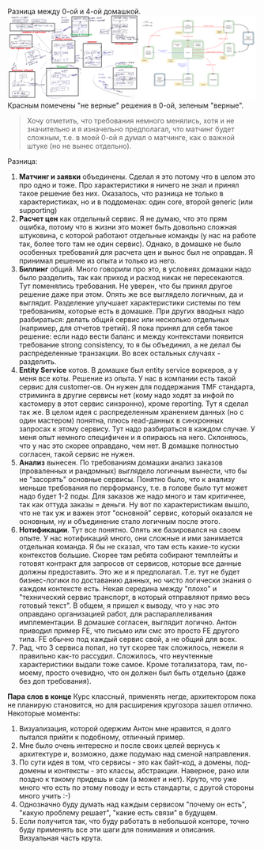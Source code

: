 Разница между 0-ой и 4-ой домашкой.
![](assets/HW5_diff_0_to_4.png)
Красным помечены "не верные" решения в 0-ой, зеленым "верные".

> Хочу отметить, что требования немного менялись, хотя и не значительно и я изначельно предполагал, что матчинг будет сложным, т.е. в моей 0-ой я думал о матчинге, как о важной штуке (но не вынес отдельно).

Разница:
1. **Матчинг и заявки** объединены. Сделал я это потому что в целом это про одно и тоже. Про характеристики я ничего не знал и принял такое решение без них. Оказалось, что разница не только в характеристиках, но и в поддоменах: один core, второй generic (или supporting)
2. **Расчет цен** как отдельный сервис. Я не думаю, что это прям ошибка, потому что в жизни это может быть довольно сложная штуковина, с которой работают отдельные команды (у нас на работе так, более того там не один сервис). Однако, в домашке не было особенных требований для расчета цен и вынос был не оправдан. Я принимал решение из опыта и только из него. 
3. **Биллинг** общий. Много говорили про это, в условиях домашки надо было разделить, так как приход и расход никак не пересекаются. Тут поменялись требования. Не уверен, что бы принял другое решение даже при этом. Опять же все выглядело логичным, да и выглядит. Разделение улучшает характеристики системы по тем требованиям, которые есть в домашке. При других вводных надо разбираться: делать общий сервис или несколько отдельных (например, для отчетов третий). Я пока принял для себя такое решение: если надо вести баланс и между контекстами появится требование strong consistency, то я бы объединил, а не делал бы распределенные транзакции. Во всех остальных случаях - разделить.
4. **Entity Service** котов. В домашке был entity service воркеров, а у меня все коты. Решение из опыта. У нас в компании есть такой сервис для customer-ов. Он нужен для поддержания TMF стандарта, стриминга в другие сервисы нет (кому надо ходят за инфой по кастомеру в этот сервис синзронно), кроме reporting. Тут я сделал так же. В целом идея с распределенным хранением данных (но с один мастером) понятна, плюсь read-данных в синхронных запросах к этому сервису. Тут надо разбираться в каждом случае. У меня опыт немного специфичен и я опираюсь на него. Склоняюсь, что у нас это скорее оправдано, чем нет. В домашке полностью согласен, такой сервис не нужен.
5. **Анализ** вынесен. По требованиям домашки анализ заказов (проваленных и рандомных) выглядело логичным вынести, что бы не "засорять" основные сервисы. Понятно было, что к анализу меньше требования по перформансу, т.е. в голове было тут может надо будет 1-2 поды. Для заказов же надо много и там критичнее, так как оттуда заказы = деньги. Ну вот по характеристикам вышло, что не так уж и важен этот "основной" сервис, который оказался не основным, ну и объединение стало логичным после этого.
6. **Нотификации**. Тут все понятно. Опять же базировался на своем опыте. У нас нотификаций много, они сложные и ими занимается отдельная команда. Я бы не сказал, что там есть какие-то куски контекстов большие. Скорее там ребята собирают темплейты и готовят контракт для запросов от сервисов, которые все данные должны предоставить. Это же и я предполагал. Т.е. тут не будет бизнес-логики по доставанию данных, но чисто логически знания о каждом контексте есть. Некая середина между "плохо" и "технический сервис транспорт, в который отправляют прямо весь готовый текст". В общем, я пришел к выводу, что у нас это оправдано организацией работ, для распараллеливания имплементации. В домашке согласен, выглядит логично. Антон приводил пример FE, что письмо или смс это просто FE другого типа. FE обычно под каждый сервис свой, а не общий для всех.
7. Рад, что 3 сервиса попал, но тут скорее так сложилось, нежели я правильно как-то рассудил. Сложилось, что неучтенные характеристики выдали тоже самое. Кроме тотализатора, там, по-моему, просто очевидно, что он должен был быть отдельно (даже без доп требования).

**Пара слов в конце**
Курс классный, применять негде, архитектором пока не планирую становится, но для расширения кругозора зашел отлично. Некоторые моменты:
1. Визуализация, которой одержим Антон мне нравится, я долго пытался прийти к подобному, отличный пример.
2. Мне было очень интересно и после своих целей вернусь к архитектуре и, возможно, даже подумаю над сменой направления.
3. По сути идея в том, что сервисы - это как байт-код, а домены, под-домены и контексты - это классы, абстракции. Наверное, рано или поздно к такому придешь и сам (а может и нет). Круто, что уже много что есть по этому поводу и есть стандарты, с другой стороны много учить :-)
4. Однозначно буду думать над каждым сервисом "почему он есть", "какую проблему решает", "какие есть связи" в будущем.
5. Если получится так, что буду работать в небольшой конторе, точно буду применять все эти шаги для понимания и описания. Визуальная часть крута.